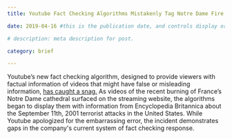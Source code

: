```yaml
---
title: Youtube Fact Checking Algorithms Mistakenly Tag Notre Dame Fire Videos with 9-11 Info

date: 2019-04-16 #this is the publication date, and controls display order.

# description: meta description for post.

category: brief

---
```


Youtube’s new fact checking algorithm, designed to provide viewers with factual information of videos that might have false or misleading information, [has caught a snag.][link] As videos of the recent burning of France’s Notre Dame cathedral surfaced on the streaming website, the algorithms began to display them with information from Encyclopedia Britannica about the September 11th, 2001 terrorist attacks in the United States. While Youtube apologized for the embarrassing error, the incident demonstrates gaps in the company's current system of fact checking response.

[link]: https://www.google.com/url?q=https://www.nytimes.com/2019/04/16/technology/youtube-notre-dame-fire.html&sa=D&source=hangouts&ust=1555607706378000&usg=AFQjCNE-g5CdKQpnfQlQzigihVgLc1Inxw
